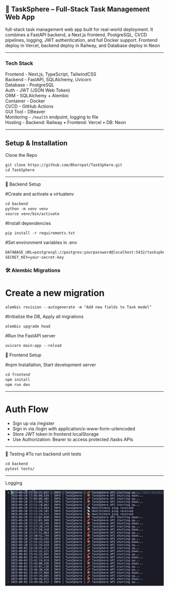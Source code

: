 ## 🚀 TaskSphere – Full-Stack Task Management Web App

full-stack task management web app built for real-world deployment. It combines a FastAPI backend, a Next.js frontend, PostgreSQL, CI/CD pipelines, logging, JWT authentication, and full Docker support. Frontend deploy in Vercel, backend deploy in Railway, and Database deploy in Neon

----

### Tech Stack                              
                              
Frontend - Next.js, TypeScript, TailwindCSS   
Backend - FastAPI, SQLAlchemy, Uvicorn      
Database - PostgreSQL                         
Auth - JWT (JSON Web Token)               
ORM - SQLAlchemy + Alembic               
Container - Docker             
CI/CD	- GitHub Actions	                  
GUI Tool - DBeaver                            
Monitoring  - `/health` endpoint, logging to file  
Hosting - Backend: Railway • Frontend: Vercel • DB: Neon

---

## Setup & Installation

Clone the Repo

```
git clone https://github.com/Bhornpat/TaskSphere.git
cd TaskSphere
```
---

🔹 Backend Setup

#Create and activate a virtualenv
```
cd backend
python -m venv venv
source venv/bin/activate 
```
#Install dependencies
```
pip install -r requirements.txt
```

#Set environment variables in .env
```
DATABASE_URL=postgresql://postgres:yourpassword@localhost:5432/tasksphere
SECRET_KEY=your-secret-key
```
### 🛠 Alembic Migrations
# Create a new migration
```
alembic revision --autogenerate -m "Add new fields to Task model"
```
#Initialize the DB, Apply all migrations
```
alembic upgrade head
```
#Run the FastAPI server
```
uvicorn main:app --reload
```

🔹 Frontend Setup

#npm Installation, Start development server
```
cd frontend
npm install
npm run dev
```

---

# Auth Flow

- Sign up via /register
- Sign in via /login with application/x-www-form-urlencoded
- Store JWT token in frontend localStorage
- Use Authorization: Bearer <token> to access protected /tasks APIs

---

🧪 Testing
#To run backend unit tests
```
cd backend
pytest tests/
```
---

Logging

![logging](screenshot/Screenshot2.png)

